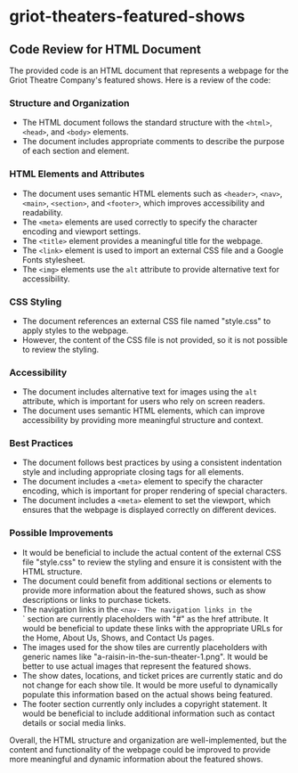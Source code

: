# griot-theaters-featured-shows
## Code Review for HTML Document

The provided code is an HTML document that represents a webpage for the Griot Theatre Company's featured shows. Here is a review of the code:

### Structure and Organization
- The HTML document follows the standard structure with the `<html>`, `<head>`, and `<body>` elements.
- The document includes appropriate comments to describe the purpose of each section and element.

### HTML Elements and Attributes
- The document uses semantic HTML elements such as `<header>`, `<nav>`, `<main>`, `<section>`, and `<footer>`, which improves accessibility and readability.
- The `<meta>` elements are used correctly to specify the character encoding and viewport settings.
- The `<title>` element provides a meaningful title for the webpage.
- The `<link>` element is used to import an external CSS file and a Google Fonts stylesheet.
- The `<img>` elements use the `alt` attribute to provide alternative text for accessibility.

### CSS Styling
- The document references an external CSS file named "style.css" to apply styles to the webpage.
- However, the content of the CSS file is not provided, so it is not possible to review the styling.

### Accessibility
- The document includes alternative text for images using the `alt` attribute, which is important for users who rely on screen readers.
- The document uses semantic HTML elements, which can improve accessibility by providing more meaningful structure and context.

### Best Practices
- The document follows best practices by using a consistent indentation style and including appropriate closing tags for all elements.
- The document includes a `<meta>` element to specify the character encoding, which is important for proper rendering of special characters.
- The document includes a `<meta>` element to set the viewport, which ensures that the webpage is displayed correctly on different devices.

### Possible Improvements
- It would be beneficial to include the actual content of the external CSS file "style.css" to review the styling and ensure it is consistent with the HTML structure.
- The document could benefit from additional sections or elements to provide more information about the featured shows, such as show descriptions or links to purchase tickets.
- The navigation links in the `<nav- The navigation links in the `<nav>` section are currently placeholders with "#" as the href attribute. It would be beneficial to update these links with the appropriate URLs for the Home, About Us, Shows, and Contact Us pages.
- The images used for the show tiles are currently placeholders with generic names like "a-raisin-in-the-sun-theater-1.png". It would be better to use actual images that represent the featured shows.
- The show dates, locations, and ticket prices are currently static and do not change for each show tile. It would be more useful to dynamically populate this information based on the actual shows being featured.
- The footer section currently only includes a copyright statement. It would be beneficial to include additional information such as contact details or social media links.

Overall, the HTML structure and organization are well-implemented, but the content and functionality of the webpage could be improved to provide more meaningful and dynamic information about the featured shows.
